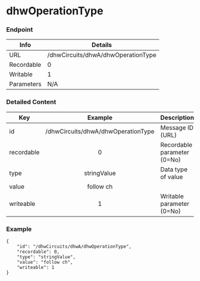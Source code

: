 # dhwOperationType



### Endpoint

| Info  | Details |
| ------------- | ------------- |
| URL   | /dhwCircuits/dhwA/dhwOperationType   |
| Recordable   | 0   |
| Writable   | 1   |
| Parameters  | N/A  |

### Detailed Content

|  Key  | Example | Description |
| ------------- | :------: | ------------------------------ |
|  id | /dhwCircuits/dhwA/dhwOperationType | Message ID (URL) |
|  recordable | 0 | Recordable parameter (0=No) |
|  type | stringValue | Data type of value |
|  value | follow ch |  |
|  writeable | 1 | Writable parameter (0=No) |



### Example
```
{
    "id": "/dhwCircuits/dhwA/dhwOperationType",
    "recordable": 0,
    "type": "stringValue",
    "value": "follow ch",
    "writeable": 1
}
```
